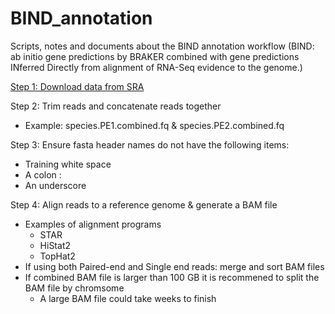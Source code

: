 # BIND_annotation
Scripts, notes and documents about the BIND annotation workflow (BIND: ab initio gene predictions by BRAKER combined with gene predictions INferred Directly from alignment of RNA-Seq evidence to the genome.)

[Step 1: Download data from SRA](https://github.com/PeanutBase/BIND_annotation/tree/main/scripts/download_data)

Step 2: Trim reads and concatenate reads together
* Example: species.PE1.combined.fq & species.PE2.combined.fq

Step 3: Ensure fasta header names do not have the following items:
* Training white space
* A colon :
* An underscore

Step 4: Align reads to a reference genome & generate a BAM file 
* Examples of alignment programs
  * STAR
  * HiStat2
  * TopHat2
* If using both Paired-end and Single end reads: merge and sort BAM files
* If combined BAM file is larger than 100 GB it is recommened to split the BAM file by chromsome 
  * A large BAM file could take weeks to finish 
